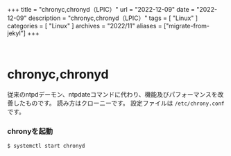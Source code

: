 +++
title = "chronyc,chronyd（LPIC）"
url = "2022-12-09"
date = "2022-12-09"
description = "chronyc,chronyd（LPIC）"
tags = [
  "Linux"
]
categories = [
  "Linux"
]
archives = "2022/11"
aliases = ["migrate-from-jekyl"]
+++

<br>

# chronyc,chronyd

従来のntpdデーモン、ntpdateコマンドに代わり、機能及びパフォーマンスを改善したものです。
読み方はクローニーです。
設定ファイルは `/etc/chrony.conf` です。


### chronyを起動

```
$ systemctl start chronyd
```

